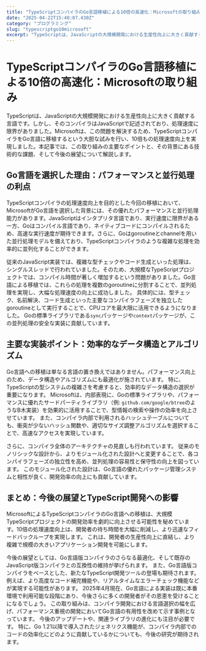 ```yaml
---
title: "TypeScriptコンパイラのGo言語移植による10倍の高速化：Microsoftの取り組み"
date: "2025-04-22T15:40:07.430Z"
category: "プログラミング"
slug: "typescriptgo10microsoft"
excerpt: "TypeScriptは、JavaScriptの大規模開発における生産性向上に大きく貢献する言語です。しかし、そのコンパイラはJavaScriptで記述されており、処理速度に限界がありました。Microsoftは、この問題を解決するため、TypeScriptコンパイラをGo言語に移植するという大胆な試..."
---
```


# TypeScriptコンパイラのGo言語移植による10倍の高速化：Microsoftの取り組み

TypeScriptは、JavaScriptの大規模開発における生産性向上に大きく貢献する言語です。しかし、そのコンパイラはJavaScriptで記述されており、処理速度に限界がありました。Microsoftは、この問題を解決するため、TypeScriptコンパイラをGo言語に移植するという大胆な試みを行い、10倍もの処理速度向上を実現しました。本記事では、この取り組みの主要なポイントと、その背景にある技術的な課題、そして今後の展望について解説します。


## Go言語を選択した理由：パフォーマンスと並行処理の利点

TypeScriptコンパイラの処理速度向上を目的とした今回の移植において、MicrosoftがGo言語を選択した背景には、その優れたパフォーマンスと並行処理能力があります。JavaScriptはインタプリタ言語であり、実行速度に限界がある一方、Goはコンパイル言語であり、ネイティブコードにコンパイルされるため、高速な実行速度が期待できます。さらに、Goはgoroutineとchannelを用いた並行処理モデルを備えており、TypeScriptコンパイラのような複雑な処理を効率的に並列化することができます。

従来のJavaScript実装では、複雑な型チェックやコード生成といった処理は、シングルスレッドで行われていました。そのため、大規模なTypeScriptプロジェクトでは、コンパイル時間が著しく増加するという問題がありました。Go言語による移植では、これらの処理を複数のgoroutineに分割することで、並列処理を実現し、大幅な処理速度の向上に成功しました。  具体的には、型チェック、名前解決、コード生成といった主要なコンパイラフェーズを独立したgoroutineとして実行することで、CPUコアを最大限に活用できるようになりました。  Goの標準ライブラリである`sync`パッケージや`context`パッケージが、この並列処理の安全な実装に貢献しています。


## 主要な実装ポイント：効率的なデータ構造とアルゴリズム

Go言語への移植は単なる言語の置き換えではありません。パフォーマンス向上のため、データ構造やアルゴリズムにも最適化が施されています。  特に、TypeScriptの型システムの複雑さを考慮すると、効率的なデータ構造の選択が重要になります。  Microsoftは、内部表現に、Goの標準ライブラリや、パフォーマンスに優れたサードパーティライブラリ（例: `github.com/google/btree`のようなB木実装）を効果的に活用することで、型情報の検索や操作の効率を向上させています。  また、コンパイラ内部で利用されるハッシュテーブルについても、衝突が少ないハッシュ関数や、適切なサイズ調整アルゴリズムを選択することで、高速なアクセスを実現しています。

さらに、コンパイラ全体のアーキテクチャの見直しも行われています。  従来のモノリシックな設計から、よりモジュール化された設計へと変更することで、各コンパイラフェーズの独立性を高め、並列処理の容易性と保守性の向上を図っています。  このモジュール化された設計は、Go言語の優れたパッケージ管理システムと相性が良く、開発効率の向上にも貢献しています。


## まとめ：今後の展望とTypeScript開発への影響

MicrosoftによるTypeScriptコンパイラのGo言語への移植は、大規模TypeScriptプロジェクトの開発効率を劇的に向上させる可能性を秘めています。10倍の処理速度向上は、開発者の待ち時間を大幅に削減し、より迅速なフィードバックループを実現します。  これは、開発者の生産性向上に直結し、より複雑で規模の大きいアプリケーション開発を可能にします。

今後の展望としては、Go言語版コンパイラのさらなる最適化、そして既存のJavaScript版コンパイラとの互換性の維持が挙げられます。  また、Go言語版コンパイラをベースとした、新たなTypeScript開発ツールの登場も期待されます。  例えば、より高度なコード補完機能や、リアルタイムなエラーチェック機能などが実現する可能性があります。  2025年4月現在、Go言語による実装は既に本番環境で利用可能な段階にあり、今後さらに多くの開発者がその恩恵を受けることになるでしょう。  この取り組みは、コンパイラ開発における言語選択の幅を広げ、パフォーマンス重視の開発においてGo言語の有用性を改めて示す事例となっています。  今後のアップデートや、関連ライブラリの進化にも注目が必要です。  特に、Go 1.21以降で導入されたジェネリクス機能が、コンパイラ内部でのコードの効率化にどのように貢献しているかについても、今後の研究が期待されます。
